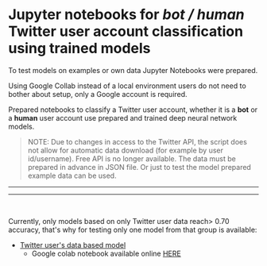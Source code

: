 <!-- # Classification model based console app -->

# Jupyter notebooks for _bot / human_ Twitter user account classification using trained models

To test models on examples or own data Jupyter Notebooks were prepared.

Using Google Collab instead of a local environment users do not need to bother about setup, only a Google account is required.

Prepared notebooks to classify a Twitter user account, whether it is a **bot** or a **human** user account use prepared and trained deep neural network models.

> NOTE: Due to changes in access to the Twitter API, the script does not allow for automatic data download (for example by user id/username). Free API is no longer available. The data must be prepared in advance in JSON file. Or just to test the model prepared example data can be used.

---

---

<br>

Currently, only models based on only Twitter user data reach> 0.70 accuracy, that's why for testing only one model from that group is available:

- [Twitter user's data based model](twitter_user_data_based_model/)
  - Google colab notebook available online [HERE](https://drive.google.com/file/d/1eFb4RME37gZZRIZhXusohbCp_zMS2YyF/view?usp=sharing)

